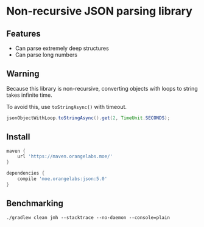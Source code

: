 # Non-recursive JSON parsing library

## Features

* Can parse extremely deep structures
* Can parse long numbers

## Warning

Because this library is non-recursive, converting objects with loops to string takes infinite time.

To avoid this, use `toStringAsync()` with timeout.

```java
jsonObjectWithLoop.toStringAsync().get(2, TimeUnit.SECONDS);
```

## Install

```groovy
maven {
    url 'https://maven.orangelabs.moe/'
}

dependencies {
    compile 'moe.orangelabs:json:5.0'
}
```

## Benchmarking

`./gradlew clean jmh --stacktrace --no-daemon --console=plain`